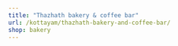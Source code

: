 ```yaml
---
title: "Thazhath bakery & coffee bar"
url: /kottayam/thazhath-bakery-and-coffee-bar/
shop: bakery
---
```

